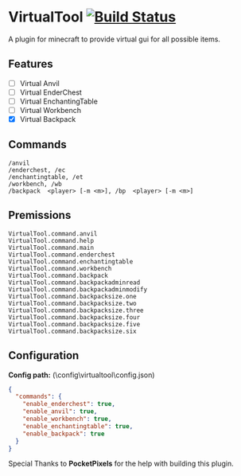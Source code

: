 # VirtualTool [![Build Status](https://travis-ci.org/poqdavid/VirtualTool.svg?branch=master)](https://travis-ci.org/poqdavid/VirtualTool)
A plugin for minecraft to provide virtual gui for all possible items.

## Features
- [ ] Virtual Anvil
- [ ] Virtual EnderChest
- [ ] Virtual EnchantingTable
- [ ] Virtual Workbench
- [x] Virtual Backpack

## Commands
    /anvil
    /enderchest, /ec
    /enchantingtable, /et
    /workbench, /wb
	/backpack  <player> [-m <m>], /bp  <player> [-m <m>]

## Premissions
    VirtualTool.command.anvil
    VirtualTool.command.help
    VirtualTool.command.main
    VirtualTool.command.enderchest
    VirtualTool.command.enchantingtable
    VirtualTool.command.workbench
    VirtualTool.command.backpack
    VirtualTool.command.backpackadminread
    VirtualTool.command.backpackadminmodify
    VirtualTool.command.backpacksize.one
    VirtualTool.command.backpacksize.two
    VirtualTool.command.backpacksize.three
    VirtualTool.command.backpacksize.four
    VirtualTool.command.backpacksize.five
    VirtualTool.command.backpacksize.six
	
## Configuration
**Config path:** (\config\virtualtool\config.json)
```json
{
  "commands": {
    "enable_enderchest": true,
    "enable_anvil": true,
    "enable_workbench": true,
    "enable_enchantingtable": true,
    "enable_backpack": true
  }
}
```
Special Thanks to **PocketPixels** for the help with building this plugin.